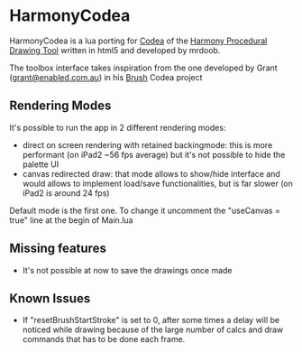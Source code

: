 HarmonyCodea
=============

HarmonyCodea is a lua porting for [Codea](http://twolivesleft.com/Codea/) of the [Harmony Procedural Drawing Tool](http://mrdoob.com/projects/harmony/)
written in html5 and developed by mrdoob.

The toolbox interface takes inspiration from the one developed by Grant (grant@enabled.com.au) in his [Brush](http://twolivesleft.com/Codea/Talk/discussion/comment/5649#Comment_5649) 
Codea project

Rendering Modes
---------------

It's possible to run the app in 2 different rendering modes:

- direct on screen rendering with retained backingmode: this is more performant (on iPad2 ~56 fps average) but it's not possible to hide the palette UI
- canvas redirected draw: that mode allows to show/hide interface and would allows to implement load/save functionalities, but is far slower (on iPad2 
is around 24 fps)

Default mode is the first one. To change it uncomment the "useCanvas = true" line at the begin of Main.lua

Missing features
----------------

- It's not possible at now to save the drawings once made

Known Issues
------------

- If "resetBrushStartStroke" is set to 0, after some times a delay will 
be noticed while drawing because of the large number of calcs and draw 
commands that has to be done each frame.
